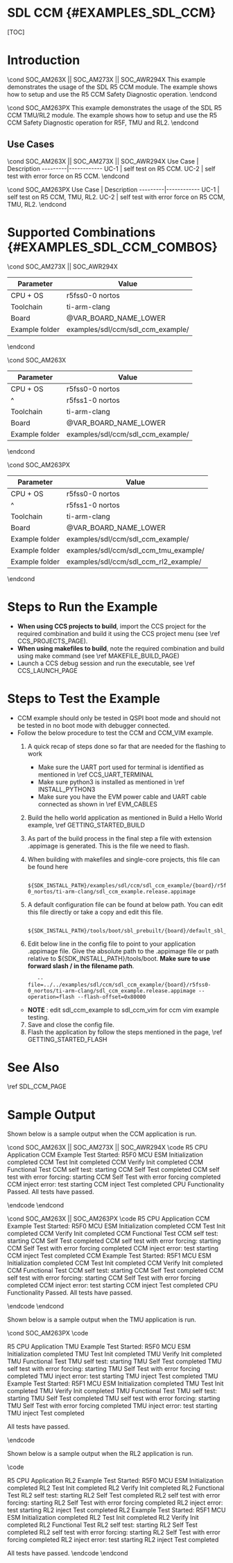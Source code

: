 # SDL CCM {#EXAMPLES_SDL_CCM}

[TOC]

# Introduction

\cond SOC_AM263X || SOC_AM273X || SOC_AWR294X
This example demonstrates the usage of the SDL R5 CCM module. The example shows how to setup and use the R5 CCM Safety Diagnostic operation.
\endcond

\cond SOC_AM263PX
This example demonstrates the usage of the SDL R5 CCM TMU/RL2 module. The example shows how to setup and use the R5 CCM Safety Diagnostic operation for R5F, TMU and RL2.
\endcond

Use Cases
---------

\cond SOC_AM263X || SOC_AM273X || SOC_AWR294X
 Use Case | Description
 ---------|------------
 UC-1     | self test on R5 CCM.
 UC-2     | self test with error force on R5 CCM.
 \endcond

\cond SOC_AM263PX
 Use Case | Description
 ---------|------------
 UC-1     | self test on R5 CCM, TMU, RL2.
 UC-2     | self test with error force on R5 CCM, TMU, RL2.
 \endcond

# Supported Combinations {#EXAMPLES_SDL_CCM_COMBOS}

\cond SOC_AM273X || SOC_AWR294X

 Parameter      | Value
 ---------------|-----------
 CPU + OS       | r5fss0-0 nortos
 Toolchain      | ti-arm-clang
 Board          | @VAR_BOARD_NAME_LOWER
 Example folder | examples/sdl/ccm/sdl_ccm_example/

\endcond

\cond SOC_AM263X

 Parameter      | Value
 ---------------|-----------
 CPU + OS       | r5fss0-0 nortos
 ^              | r5fss1-0 nortos
 Toolchain      | ti-arm-clang
 Board          | @VAR_BOARD_NAME_LOWER
 Example folder | examples/sdl/ccm/sdl_ccm_example/

\endcond

\cond SOC_AM263PX

 Parameter      | Value
 ---------------|-----------
 CPU + OS       | r5fss0-0 nortos
 ^              | r5fss1-0 nortos
 Toolchain      | ti-arm-clang
 Board          | @VAR_BOARD_NAME_LOWER
 Example folder | examples/sdl/ccm/sdl_ccm_example/
 Example folder | examples/sdl/ccm/sdl_ccm_tmu_example/
 Example folder | examples/sdl/ccm/sdl_ccm_rl2_example/

\endcond


# Steps to Run the Example

- **When using CCS projects to build**, import the CCS project for the required combination
  and build it using the CCS project menu (see \ref CCS_PROJECTS_PAGE).
- **When using makefiles to build**, note the required combination and build using
  make command (see \ref MAKEFILE_BUILD_PAGE)
- Launch a CCS debug session and run the executable, see \ref CCS_LAUNCH_PAGE

# Steps to Test the Example

- CCM example should only be tested in QSPI boot mode and should not be tested in no boot mode with debugger connected.
- Follow the below procedure to test the CCM and CCM_VIM example.
  1. A quick recap of steps done so far that are needed for the flashing to work
     - Make sure the UART port used for terminal is identified as mentioned in \ref CCS_UART_TERMINAL
     - Make sure python3 is installed as mentioned in \ref INSTALL_PYTHON3
     - Make sure you have the EVM power cable and UART cable connected as shown in \ref EVM_CABLES
  2. Build the hello world application as mentioned in Build a Hello World example, \ref GETTING_STARTED_BUILD
  3. As part of the build process in the final step a file with extension .appimage is generated. This is the file we need to flash.
  4. When building with makefiles and single-core projects, this file can be found here

			${SDK_INSTALL_PATH}/examples/sdl/ccm/sdl_ccm_example/{board}/r5fss0-0_nortos/ti-arm-clang/sdl_ccm_example.release.appimage

  5. A default configuration file can be found at below path. You can edit this file directly or take a copy and edit this file.

			${SDK_INSTALL_PATH}/tools/boot/sbl_prebuilt/{board}/default_sbl_qspi.cfg

  6. Edit below line in the config file to point to your application .appimage file. Give the absolute path to the .appimage file
    or path relative to ${SDK_INSTALL_PATH}/tools/boot. **Make sure to use forward slash / in the filename path**.

			--file=../../examples/sdl/ccm/sdl_ccm_example/{board}/r5fss0-0_nortos/ti-arm-clang/sdl_ccm_example.release.appimage --operation=flash --flash-offset=0x80000

	- **NOTE** : edit sdl_ccm_example to sdl_ccm_vim for ccm vim example testing.
  7. Save and close the config file.
  8. Flash the application by follow the steps mentioned in the page, \ref GETTING_STARTED_FLASH

# See Also

\ref SDL_CCM_PAGE

# Sample Output

Shown below is a sample output when the CCM application is run.

\cond SOC_AM263X || SOC_AM273X || SOC_AWR294X
\code
R5 CPU Application
CCM Example Test Started: R5F0
MCU ESM Initialization completed
CCM Test Init completed
CCM Verify Init completed
CCM Functional Test
CCM self test: starting
CCM Self Test completed
CCM self test with error forcing: starting
CCM Self Test with error forcing completed
CCM inject  error: test starting
CCM inject Test completed
CPU Functionality
 Passed.
All tests have passed.

\endcode
\endcond

\cond SOC_AM263X || SOC_AM263PX
\code
R5 CPU Application
CCM Example Test Started: R5F0
MCU ESM Initialization completed
CCM Test Init completed
CCM Verify Init completed
CCM Functional Test
CCM self test: starting
CCM Self Test completed
CCM self test with error forcing: starting
CCM Self Test with error forcing completed
CCM inject  error: test starting
CCM inject Test completed
CCM Example Test Started: R5F1
MCU ESM Initialization completed
CCM Test Init completed
CCM Verify Init completed
CCM Functional Test
CCM self test: starting
CCM Self Test completed
CCM self test with error forcing: starting
CCM Self Test with error forcing completed
CCM inject  error: test starting
CCM inject Test completed
CPU Functionality
 Passed.
All tests have passed.

\endcode
\endcond

Shown below is a sample output when the TMU application is run.

\cond SOC_AM263PX
\code

R5 CPU Application
TMU Example Test Started: R5F0
MCU ESM Initialization completed
TMU Test Init completed
TMU Verify Init completed
TMU Functional Test
TMU self test: starting
TMU Self Test completed
TMU self test with error forcing: starting
TMU Self Test with error forcing completed
TMU inject  error: test starting
TMU inject Test completed
TMU Example Test Started: R5F1
MCU ESM Initialization completed
TMU Test Init completed
TMU Verify Init completed
TMU Functional Test
TMU self test: starting
TMU Self Test completed
TMU self test with error forcing: starting
TMU Self Test with error forcing completed
TMU inject  error: test starting
TMU inject Test completed

All tests have passed.

\endcode

Shown below is a sample output when the RL2 application is run.

\code

R5 CPU Application
RL2 Example Test Started: R5F0
MCU ESM Initialization completed
RL2 Test Init completed
RL2 Verify Init completed
RL2 Functional Test
RL2 self test: starting
RL2 Self Test completed
RL2 self test with error forcing: starting
RL2 Self Test with error forcing completed
RL2 inject  error: test starting
RL2 inject Test completed
RL2 Example Test Started: R5F1
MCU ESM Initialization completed
RL2 Test Init completed
RL2 Verify Init completed
RL2 Functional Test
RL2 self test: starting
RL2 Self Test completed
RL2 self test with error forcing: starting
RL2 Self Test with error forcing completed
RL2 inject  error: test starting
RL2 inject Test completed

All tests have passed.
\endcode
\endcond